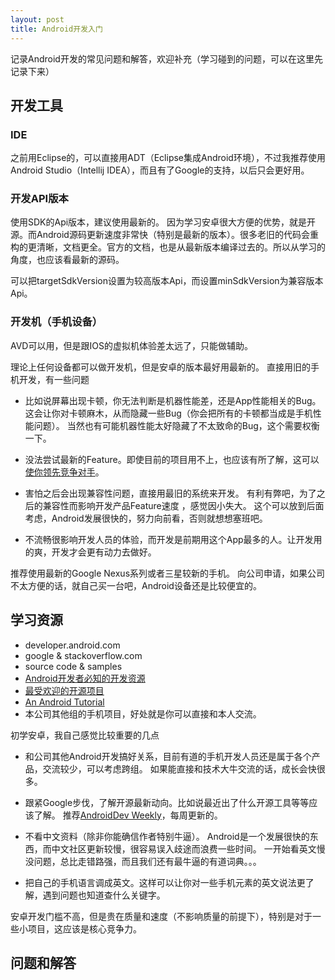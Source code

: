 ```yaml
---
layout: post
title: Android开发入门
---
```


记录Android开发的常见问题和解答，欢迎补充（学习碰到的问题，可以在这里先记录下来）

## 开发工具

### IDE

之前用Eclipse的，可以直接用ADT（Eclipse集成Android环境），不过我推荐使用Android Studio（Intellij IDEA），而且有了Google的支持，以后只会更好用。

### 开发API版本

使用SDK的Api版本，建议使用最新的。
因为学习安卓很大方便的优势，就是开源。而Android源码更新速度非常快（特别是最新的版本）。很多老旧的代码会重构的更清晰，文档更全。官方的文档，也是从最新版本编译过去的。所以从学习的角度，也应该看最新的源码。

可以把targetSdkVersion设置为较高版本Api，而设置minSdkVersion为兼容版本Api。

### 开发机（手机设备）
AVD可以用，但是跟IOS的虚拟机体验差太远了，只能做辅助。

理论上任何设备都可以做开发机，但是安卓的版本最好用最新的。
直接用旧的手机开发，有一些问题

-   比如说屏幕出现卡顿，你无法判断是机器性能差，还是App性能相关的Bug。
    这会让你对卡顿麻木，从而隐藏一些Bug（你会把所有的卡顿都当成是手机性能问题）。
    当然也有可能机器性能太好隐藏了不太致命的Bug，这个需要权衡一下。

-   没法尝试最新的Feature。即使目前的项目用不上，也应该有所了解，这可以[使你领先竞争对手](http://www.youtube.com/watch?feature=player_embedded&v=GcNNx2zdXN4)。

-   害怕之后会出现兼容性问题，直接用最旧的系统来开发。
    有利有弊吧，为了之后的兼容性而影响开发产品Feature速度 ，感觉因小失大。
    这个可以放到后面考虑，Android发展很快的，努力向前看，否则就想想塞班吧。

-   不流畅很影响开发人员的体验，而开发是前期用这个App最多的人。让开发用的爽，开发才会更有动力去做好。

推荐使用最新的Google Nexus系列或者三星较新的手机。
向公司申请，如果公司不太方便的话，就自己买一台吧，Android设备还是比较便宜的。

## 学习资源

-   developer.android.com
-   google & stackoverflow.com
-   source code & samples
-   [Android开发者必知的开发资源](http://www.importnew.com/3988.html)
-   [最受欢迎的开源项目](http://www.csdn.net/article/tag/%E6%9C%80%E5%8F%97%E6%AC%A2%E8%BF%8E%E7%9A%84%E5%BC%80%E6%BA%90%E9%A1%B9%E7%9B%AE)
-   [An Android Tutorial](http://www.vogella.com/articles/Android/article.html)
-   本公司其他组的手机项目，好处就是你可以直接和本人交流。

初学安卓，我自己感觉比较重要的几点

-   和公司其他Android开发搞好关系，目前有道的手机开发人员还是属于各个产品，交流较少，可以考虑跨组。 如果能直接和技术大牛交流的话，成长会快很多。

-   跟紧Google步伐，了解开源最新动向。比如说最近出了什么开源工具等等应该了解。
推荐[AndroidDev Weekly](http://androiddevweekly.com/)，每周更新的。

-   不看中文资料（除非你能确信作者特别牛逼）。 Android是一个发展很快的东西，而中文社区更新较慢，很容易误入歧途而浪费一些时间。 一开始看英文慢没问题，总比走错路强，而且我们还有最牛逼的有道词典。。。

-   把自己的手机语言调成英文。这样可以让你对一些手机元素的英文说法更了解，遇到问题也知道查什么关键字。

安卓开发门槛不高，但是贵在质量和速度（不影响质量的前提下），特别是对于一些小项目，这应该是核心竞争力。

## 问题和解答


